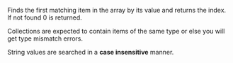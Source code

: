 ﻿Finds the first matching item in the array by its value and returns the index. If not found 0 is returned.Collections are expected to contain items of the same type or else you will get type mismatch errors.String values are searched in a **case insensitive** manner.